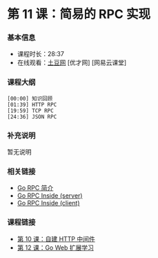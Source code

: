 第 11 课：简易的 RPC 实现
==========================

### 基本信息

- 课程时长：28:37
- 在线观看：[土豆网](http://www.tudou.com/programs/view/QdpzbVZsnN0/) [优才网] [网易云课堂]

### 课程大纲

	[00:00] 知识回顾
	[01:39] HTTP RPC
	[19:59] TCP RPC
	[24:36] JSON RPC
	
### 补充说明

暂无说明

### 相关链接

- [Go RPC 简介](https://github.com/astaxie/build-web-application-with-golang/blob/master/ebook/08.4.md)
- [Go RPC Inside (server)](http://www.bigendian123.com/go/2013/09/01/go-rpcserver-inside/)
- [Go RPC Inside (client)](http://www.bigendian123.com/go/2013/08/28/go-rpcclient-inside/)

### 课程链接

- [第 10 课：自建 HTTP 中间件](../lecture10/lecture10.md)
- [第 12 课：Go Web 扩展学习](../lecture12/lecture12.md)
